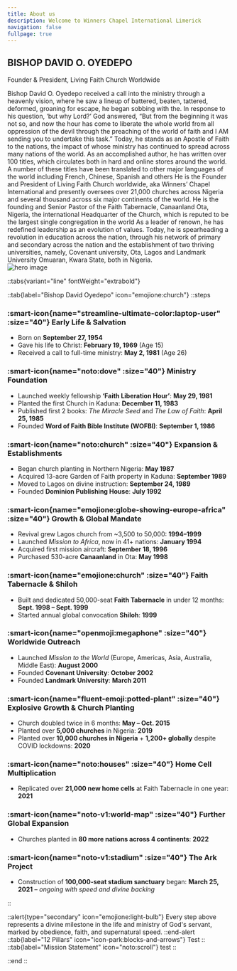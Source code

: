 ```yaml
---
title: About us
description: Welcome to Winners Chapel International Limerick
navigation: false
fullpage: true
---
```



<section class="bg-white dark:bg-gray-900">
  <div class="grid max-w-screen-xl px-4 pt-20 pb-8 mx-auto lg:gap-8 xl:gap-0 lg:py-16 lg:grid-cols-12 lg:pt-28">
    <div class="mr-auto place-self-center lg:col-span-7">
      <h1
        class="max-w-2xl mb-4 text-4xl font-extrabold leading-none tracking-tight md:text-5xl xl:text-6xl dark:text-white">
        BISHOP DAVID O. OYEDEPO
      </h1>

  <p class="max-w-2xl mb-6 font-light text-gray-500 lg:mb-8 md:text-lg lg:text-xl dark:text-gray-400">
        Founder & President, Living Faith Church Worldwide
      </p>

  <div class="max-w-2xl mb-6 font-normal text-gray-700 lg:mb-8 md:text-base lg:text-lg dark:text-gray-300">
        Bishop David O. Oyedepo received a call into the ministry through a heavenly vision, where he saw a lineup of battered, beaten, tattered, deformed, groaning for escape, he began sobbing with the. In response to his question, ‘but why Lord?’ God answered, “But from the beginning it was not so, and now the hour has come to liberate the whole world from all oppression of the devil through the preaching of the world of faith and I AM sending you to undertake this task.” Today, he stands as an Apostle of Faith to the nations, the impact of whose ministry has continued to spread across many nations of the world. As an accomplished author, he has written over 100 titles, which circulates both in hard and online stores around the world. A number of these titles have been translated to other major languages of the world including French, Chinese, Spanish and others He is the Founder and President of Living Faith Church worldwide, aka Winners’ Chapel International and presently oversees over 21,000 churches across Nigeria and several thousand across six major continents of the world. He is the founding and Senior Pastor of the Faith Tabernacle, Canaanland Ota, Nigeria, the international Headquarter of the Church, which is reputed to be the largest single congregation in the world As a leader of renown, he has redefined leadership as an evolution of values. Today, he is spearheading a revolution in education across the nation, through his network of primary and secondary across the nation and the establishment of two thriving universities, namely, Covenant university, Ota, Lagos and Landmark University Omuaran, Kwara State, both in Nigeria.
      </div>
    </div>

  <div class="hidden lg:mt-0 lg:col-span-5 lg:flex">
      <img src="/about.jpg" alt="hero image">
    </div>
  </div>
</section>



::tabs{variant="line" fontWeight="extrabold"}

::tab{label="Bishop David Oyedepo" icon="emojione:church"}
::steps
  ### :smart-icon{name="streamline-ultimate-color:laptop-user" :size="40"} Early Life & Salvation

  - Born on **September 27, 1954**
  - Gave his life to Christ: **February 19, 1969** (Age 15)
  - Received a call to full-time ministry: **May 2, 1981** (Age 26)

  ### :smart-icon{name="noto:dove" :size="40"} Ministry Foundation

  - Launched weekly fellowship **‘Faith Liberation Hour’**: **May 29, 1981**
  - Planted the first Church in Kaduna: **December 11, 1983**
  - Published first 2 books: *The Miracle Seed* and *The Law of Faith*: **April 25, 1985**
  - Founded **Word of Faith Bible Institute (WOFBI)**: **September 1, 1986**

  ### :smart-icon{name="noto:church" :size="40"} Expansion & Establishments

  - Began church planting in Northern Nigeria: **May 1987**
  - Acquired 13-acre Garden of Faith property in Kaduna: **September 1989**
  - Moved to Lagos on divine instruction: **September 24, 1989**
  - Founded **Dominion Publishing House**: **July 1992**

  ### :smart-icon{name="emojione:globe-showing-europe-africa" :size="40"} Growth & Global Mandate

  - Revival grew Lagos church from ~3,500 to 50,000: **1994–1999**
  - Launched *Mission to Africa*, now in 41+ nations: **January 1994**
  - Acquired first mission aircraft: **September 18, 1996**
  - Purchased 530-acre **Canaanland** in Ota: **May 1998**

  ### :smart-icon{name="emojione:church" :size="40"} Faith Tabernacle & Shiloh

  - Built and dedicated 50,000-seat **Faith Tabernacle** in under 12 months: **Sept. 1998 – Sept. 1999**
  - Started annual global convocation **Shiloh**: **1999**

  ### :smart-icon{name="openmoji:megaphone" :size="40"} Worldwide Outreach

  - Launched *Mission to the World* (Europe, Americas, Asia, Australia, Middle East): **August 2000**
  - Founded **Covenant University**: **October 2002**
  - Founded **Landmark University**: **March 2011**

  ### :smart-icon{name="fluent-emoji:potted-plant" :size="40"} Explosive Growth & Church Planting

  - Church doubled twice in 6 months: **May – Oct. 2015**
  - Planted over **5,000 churches** in Nigeria: **2019**
  - Planted over **10,000 churches in Nigeria** + **1,200+ globally** despite COVID lockdowns: **2020**

  ### :smart-icon{name="noto:houses" :size="40"} Home Cell Multiplication

  - Replicated over **21,000 new home cells** at Faith Tabernacle in one year: **2021**

  ### :smart-icon{name="noto-v1:world-map" :size="40"} Further Global Expansion

  - Churches planted in **80 more nations across 4 continents**: **2022**

  ### :smart-icon{name="noto-v1:stadium" :size="40"} The Ark Project

  - Construction of **100,000-seat stadium sanctuary** began: **March 25, 2021** – *ongoing with speed and divine backing*

::

::alert{type="secondary" icon="emojione:light-bulb"}
Every step above represents a divine milestone in the life and ministry of God's servant, marked by obedience, faith, and supernatural speed.
::end-alert
::tab{label="12 Pillars" icon="icon-park:blocks-and-arrows"}
Test
::
::tab{label="Mission Statement" icon="noto:scroll"}
test
::

::end
::








